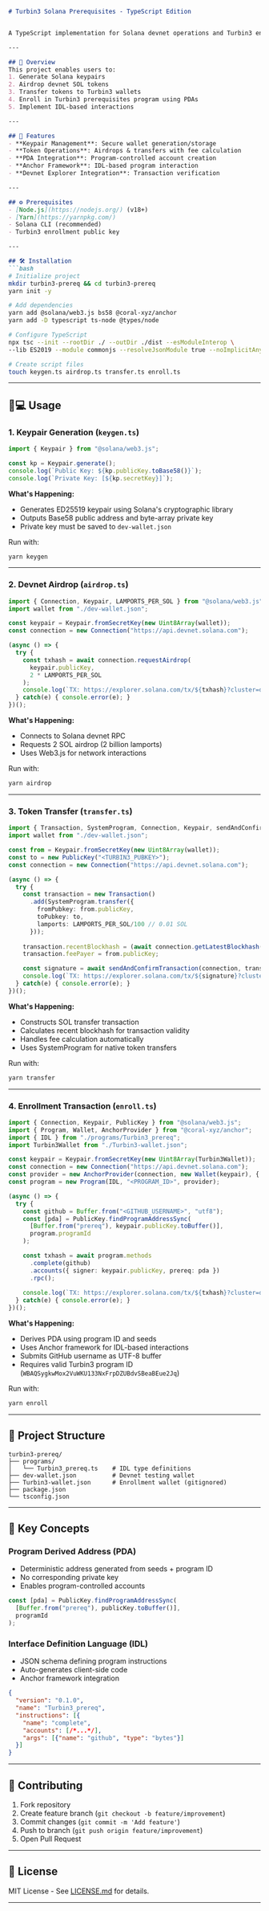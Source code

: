 ```markdown
# Turbin3 Solana Prerequisites - TypeScript Edition


A TypeScript implementation for Solana devnet operations and Turbin3 enrollment using PDAs and Anchor framework.

---

## 📖 Overview
This project enables users to:
1. Generate Solana keypairs
2. Airdrop devnet SOL tokens
3. Transfer tokens to Turbin3 wallets
4. Enroll in Turbin3 prerequisites program using PDAs
5. Implement IDL-based interactions

---

## 🚀 Features
- **Keypair Management**: Secure wallet generation/storage
- **Token Operations**: Airdrops & transfers with fee calculation
- **PDA Integration**: Program-controlled account creation
- **Anchor Framework**: IDL-based program interaction
- **Devnet Explorer Integration**: Transaction verification

---

## ⚙️ Prerequisites
- [Node.js](https://nodejs.org/) (v18+)
- [Yarn](https://yarnpkg.com/)
- Solana CLI (recommended)
- Turbin3 enrollment public key

---

## 🛠️ Installation
```bash
# Initialize project
mkdir turbin3-prereq && cd turbin3-prereq
yarn init -y

# Add dependencies
yarn add @solana/web3.js bs58 @coral-xyz/anchor
yarn add -D typescript ts-node @types/node

# Configure TypeScript
npx tsc --init --rootDir ./ --outDir ./dist --esModuleInterop \
--lib ES2019 --module commonjs --resolveJsonModule true --noImplicitAny true

# Create script files
touch keygen.ts airdrop.ts transfer.ts enroll.ts
```

---

## 🧑💻 Usage

### 1. Keypair Generation (`keygen.ts`)
```typescript
import { Keypair } from "@solana/web3.js";

const kp = Keypair.generate();
console.log(`Public Key: ${kp.publicKey.toBase58()}`);
console.log(`Private Key: [${kp.secretKey}]`);
```
**What's Happening:**
- Generates ED25519 keypair using Solana's cryptographic library
- Outputs Base58 public address and byte-array private key
- Private key must be saved to `dev-wallet.json`

Run with:
```bash
yarn keygen
```

---

### 2. Devnet Airdrop (`airdrop.ts`)
```typescript
import { Connection, Keypair, LAMPORTS_PER_SOL } from "@solana/web3.js";
import wallet from "./dev-wallet.json";

const keypair = Keypair.fromSecretKey(new Uint8Array(wallet));
const connection = new Connection("https://api.devnet.solana.com");

(async () => {
  try {
    const txhash = await connection.requestAirdrop(
      keypair.publicKey,
      2 * LAMPORTS_PER_SOL
    );
    console.log(`TX: https://explorer.solana.com/tx/${txhash}?cluster=devnet`);
  } catch(e) { console.error(e); }
})();
```
**What's Happening:**
- Connects to Solana devnet RPC
- Requests 2 SOL airdrop (2 billion lamports)
- Uses Web3.js for network interactions

Run with:
```bash
yarn airdrop
```

---

### 3. Token Transfer (`transfer.ts`)
```typescript
import { Transaction, SystemProgram, Connection, Keypair, sendAndConfirmTransaction, PublicKey } from "@solana/web3.js";
import wallet from "./dev-wallet.json";

const from = Keypair.fromSecretKey(new Uint8Array(wallet));
const to = new PublicKey("<TURBIN3_PUBKEY>");
const connection = new Connection("https://api.devnet.solana.com");

(async () => {
  try {
    const transaction = new Transaction()
      .add(SystemProgram.transfer({
        fromPubkey: from.publicKey,
        toPubkey: to,
        lamports: LAMPORTS_PER_SOL/100 // 0.01 SOL
      }));
    
    transaction.recentBlockhash = (await connection.getLatestBlockhash()).blockhash;
    transaction.feePayer = from.publicKey;

    const signature = await sendAndConfirmTransaction(connection, transaction, [from]);
    console.log(`TX: https://explorer.solana.com/tx/${signature}?cluster=devnet`);
  } catch(e) { console.error(e); }
})();
```
**What's Happening:**
- Constructs SOL transfer transaction
- Calculates recent blockhash for transaction validity
- Handles fee calculation automatically
- Uses SystemProgram for native token transfers

Run with:
```bash
yarn transfer
```

---

### 4. Enrollment Transaction (`enroll.ts`)
```typescript
import { Connection, Keypair, PublicKey } from "@solana/web3.js";
import { Program, Wallet, AnchorProvider } from "@coral-xyz/anchor";
import { IDL } from "./programs/Turbin3_prereq";
import Turbin3Wallet from "./Turbin3-wallet.json";

const keypair = Keypair.fromSecretKey(new Uint8Array(Turbin3Wallet));
const connection = new Connection("https://api.devnet.solana.com");
const provider = new AnchorProvider(connection, new Wallet(keypair), { commitment: "confirmed" });
const program = new Program(IDL, "<PROGRAM_ID>", provider);

(async () => {
  try {
    const github = Buffer.from("<GITHUB_USERNAME>", "utf8");
    const [pda] = PublicKey.findProgramAddressSync(
      [Buffer.from("prereq"), keypair.publicKey.toBuffer()],
      program.programId
    );

    const txhash = await program.methods
      .complete(github)
      .accounts({ signer: keypair.publicKey, prereq: pda })
      .rpc();
    
    console.log(`TX: https://explorer.solana.com/tx/${txhash}?cluster=devnet`);
  } catch(e) { console.error(e); }
})();
```
**What's Happening:**
- Derives PDA using program ID and seeds
- Uses Anchor framework for IDL-based interactions
- Submits GitHub username as UTF-8 buffer
- Requires valid Turbin3 program ID (`WBAQSygkwMox2VuWKU133NxFrpDZUBdvSBeaBEue2Jq`)

Run with:
```bash
yarn enroll
```

---

## 📂 Project Structure
```
turbin3-prereq/
├── programs/
│   └── Turbin3_prereq.ts    # IDL type definitions
├── dev-wallet.json          # Devnet testing wallet
├── Turbin3-wallet.json      # Enrollment wallet (gitignored)
├── package.json
└── tsconfig.json
```

---

## 🔑 Key Concepts

### Program Derived Address (PDA)
- Deterministic address generated from seeds + program ID
- No corresponding private key
- Enables program-controlled accounts
```typescript
const [pda] = PublicKey.findProgramAddressSync(
  [Buffer.from("prereq"), publicKey.toBuffer()],
  programId
);
```

### Interface Definition Language (IDL)
- JSON schema defining program instructions
- Auto-generates client-side code
- Anchor framework integration
```json
{
  "version": "0.1.0",
  "name": "Turbin3_prereq",
  "instructions": [{
    "name": "complete",
    "accounts": [/*...*/],
    "args": [{"name": "github", "type": "bytes"}]
  }]
}
```

---

## 🤝 Contributing
1. Fork repository
2. Create feature branch (`git checkout -b feature/improvement`)
3. Commit changes (`git commit -m 'Add feature'`)
4. Push to branch (`git push origin feature/improvement`)
5. Open Pull Request

---

## 📜 License
MIT License - See [LICENSE.md](LICENSE.md) for details.

---

